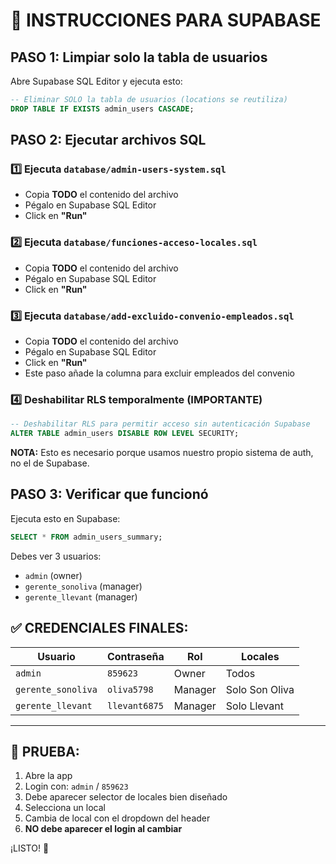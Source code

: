 # 🚀 INSTRUCCIONES PARA SUPABASE

## PASO 1: Limpiar solo la tabla de usuarios

Abre Supabase SQL Editor y ejecuta esto:

```sql
-- Eliminar SOLO la tabla de usuarios (locations se reutiliza)
DROP TABLE IF EXISTS admin_users CASCADE;
```

## PASO 2: Ejecutar archivos SQL

### 1️⃣ Ejecuta `database/admin-users-system.sql`

- Copia **TODO** el contenido del archivo
- Pégalo en Supabase SQL Editor
- Click en **"Run"**

### 2️⃣ Ejecuta `database/funciones-acceso-locales.sql`

- Copia **TODO** el contenido del archivo
- Pégalo en Supabase SQL Editor
- Click en **"Run"**

### 3️⃣ Ejecuta `database/add-excluido-convenio-empleados.sql`

- Copia **TODO** el contenido del archivo
- Pégalo en Supabase SQL Editor
- Click en **"Run"**
- Este paso añade la columna para excluir empleados del convenio

### 4️⃣ Deshabilitar RLS temporalmente (IMPORTANTE)

```sql
-- Deshabilitar RLS para permitir acceso sin autenticación Supabase
ALTER TABLE admin_users DISABLE ROW LEVEL SECURITY;
```

**NOTA:** Esto es necesario porque usamos nuestro propio sistema de auth, no el de Supabase.

## PASO 3: Verificar que funcionó

Ejecuta esto en Supabase:

```sql
SELECT * FROM admin_users_summary;
```

Debes ver 3 usuarios:
- `admin` (owner)
- `gerente_sonoliva` (manager)
- `gerente_llevant` (manager)

## ✅ CREDENCIALES FINALES:

| Usuario | Contraseña | Rol | Locales |
|---------|------------|-----|---------|
| `admin` | `859623` | Owner | Todos |
| `gerente_sonoliva` | `oliva5798` | Manager | Solo Son Oliva |
| `gerente_llevant` | `llevant6875` | Manager | Solo Llevant |

---

## 🎯 PRUEBA:

1. Abre la app
2. Login con: `admin` / `859623`
3. Debe aparecer selector de locales bien diseñado
4. Selecciona un local
5. Cambia de local con el dropdown del header
6. **NO debe aparecer el login al cambiar**

¡LISTO! 🚀

